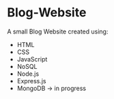 # Blog-Website
A small Blog Website created using:
* HTML
* CSS
* JavaScript
* NoSQL
* Node.js
* Express.js
* MongoDB -> in progress

